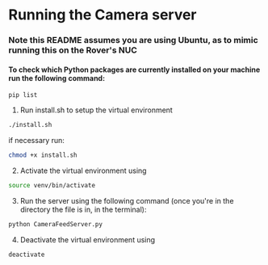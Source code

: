 # Running the Camera server

### Note this README assumes you are using Ubuntu, as to mimic running this on the Rover's NUC

#### To check which Python packages are currently installed on your machine run the following command:

```
pip list
```

1. Run install.sh to setup the virtual environment

```bash
./install.sh
```

if necessary run:

```bash
chmod +x install.sh
```

2. Activate the virtual environment using

```bash
source venv/bin/activate
```

3. Run the server using the following command (once you're in the directory the file is in, in the terminal):

```bash
python CameraFeedServer.py
```

4. Deactivate the virtual environment using

```bash
deactivate
```
